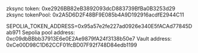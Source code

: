 zksync token: 0xe2926BB82eB3892093dcD883739BfBa0B3253d29
zksync tokenPool: 0x2A5D6D2F48BF9E085b4A9D192916acdfE2944C11

SEPOLIA_TOKEN_ADDRESS=0x95a57e2fe227ad0926e340E5fACAd77845Dab971
Sepolia pool address: 0xc09dbBBbb37913E6e0E2Ae9879fA24f3138b50e7
Vault address: 0xCe00D98C1D62CCF01fcBD07F92f748D84edb1199






